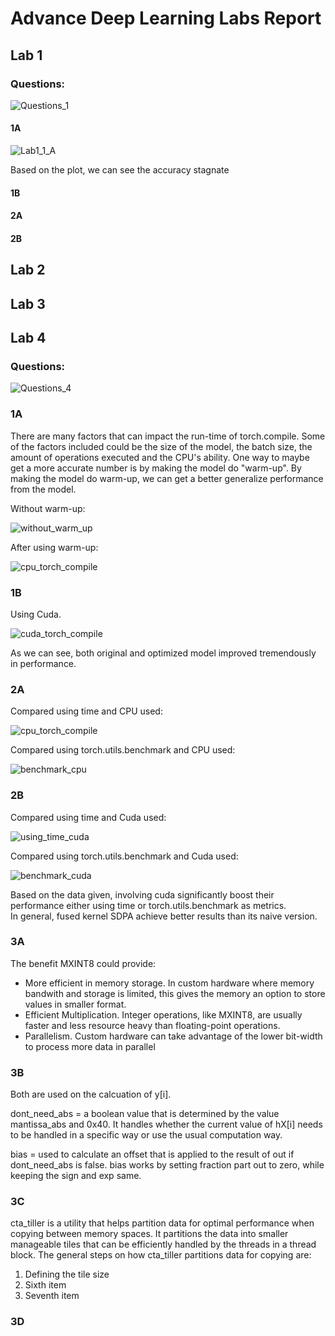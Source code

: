 # Advance Deep Learning Labs Report

## Lab 1
### Questions:

![Questions_1](https://github.com/user-attachments/assets/94784592-a155-4b27-9c9e-40dfbbe4fc1f)

#### 1A
![Lab1_1_A](https://github.com/user-attachments/assets/92947434-fc5d-4aa5-a22b-3fb3e20ec7db)

Based on the plot, we can see the accuracy stagnate 


#### 1B
#### 2A
#### 2B



## Lab 2
## Lab 3

## Lab 4
### Questions:
![Questions_4](https://github.com/user-attachments/assets/e1402b90-ebeb-4ef5-8f93-83a4f8daad96)

### 1A
There are many factors that can impact the run-time of torch.compile. Some of the factors included could be the size of the model, 
the batch size, the amount of operations executed and the CPU's ability. One way to maybe get a more accurate number is by making the model
do "warm-up". By making the model do warm-up, we can get a better generalize performance from the model.

Without warm-up:

![without_warm_up](https://github.com/user-attachments/assets/52053299-fcaa-48c3-b143-3d9846b4660b)


After using warm-up:

![cpu_torch_compile](https://github.com/user-attachments/assets/897f0a4a-0cf3-44d0-a959-03f961f6d974)


### 1B
Using Cuda.

![cuda_torch_compile](https://github.com/user-attachments/assets/75c1c69a-5419-4a7b-9f75-d11a9fe4aa96)

As we can see, both original and optimized model improved tremendously in performance.

### 2A
Compared using time and CPU used:

![cpu_torch_compile](https://github.com/user-attachments/assets/d1d048ab-f705-4bfe-91ea-69801113e231)

Compared using torch.utils.benchmark and CPU used:

![benchmark_cpu](https://github.com/user-attachments/assets/f2dc9ac5-a231-433a-bc48-eead065df747)


### 2B

Compared using time and Cuda used:

![using_time_cuda](https://github.com/user-attachments/assets/25cff6a8-6e48-4b08-a40d-db376ad2fa4f)

Compared using torch.utils.benchmark and Cuda used:

![benchmark_cuda](https://github.com/user-attachments/assets/d45ea59d-9ade-4022-8cd7-e9fcd1ecf5db)

Based on the data given, involving cuda significantly boost their performance either using time or torch.utils.benchmark as metrics.\
In general, fused kernel SDPA achieve better results than its naive version.

### 3A

The benefit MXINT8 could provide:
* More efficient in memory storage. In custom hardware where memory bandwith and storage is limited, this gives the memory an option
to store values in smaller format.
* Efficient Multiplication. Integer operations, like MXINT8, are usually faster and less resource heavy than floating-point operations.
* Parallelism. Custom hardware can take advantage of the lower bit-width to process more data in parallel


### 3B

Both are used on the calcuation of y[i].

dont_need_abs = a boolean value that is determined by the value mantissa_abs and 0x40. It handles whether the current value of hX[i]
                needs to be handled in a specific way or use the usual computation way. 
                
bias = used to calculate an offset that is applied to the result of out if dont_need_abs is false. bias works by setting fraction part out to zero, while           keeping the sign and exp same.  

### 3C
cta_tiller is a utility that helps partition data for optimal performance when copying between memory spaces.
It partitions the data into smaller manageable tiles that can be efficiently handled by the threads in a thread block.
The general steps on how cta_tiller partitions data for copying are:

<ol start="1">
  <li>Defining the tile size</li>
  <li>Sixth item</li>
  <li>Seventh item</li>
</ol>


### 3D







